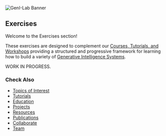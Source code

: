 
![GenI-Lab Banner](./images/genilab-banner.png)


## Exercises

Welcome to the Exercises section!

These exercises are designed to complement our [Courses, Tutorials, and Workshops](./knowledge.md) providing a structured and progressive framework for learning how to build a variety of [Generative Intelligence Systems](https://medium.com/generative-intelligence-lab/generative-intelligence-systems-concepts-and-research-opportunities-0740b1b5c7eb).


WORK IN PROGRESS.


### Check Also

* [Topics of Interest](./projects.md#topics-of-interest)
* [Tutorials](./knowledge.md#tutorials)
* [Education](./knowledge.md#education)
* [Projects](./projects.md)
* [Resources](./projects.md#resources) 
* [Publications](./knowledge.md#publications)
* [Collaborate](./collaborate.md)
* [Team](./people.html)



 
 
